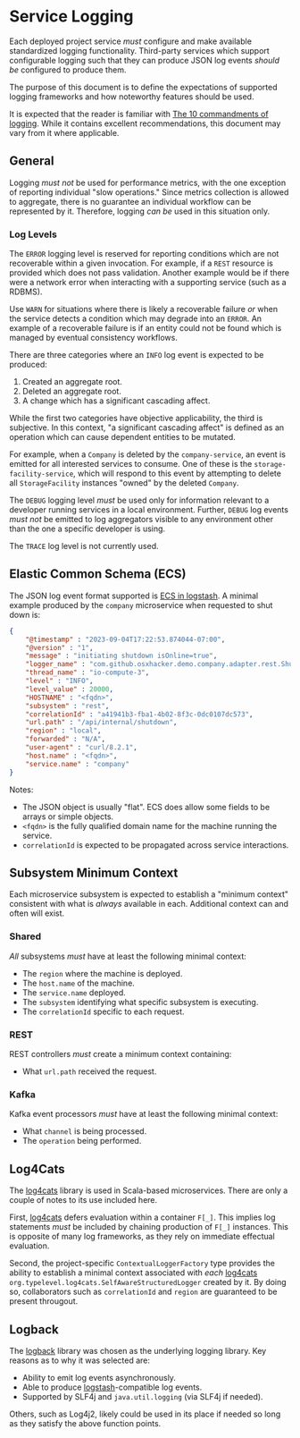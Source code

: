Service Logging
===============


Each deployed project service *must* configure and make available standardized logging functionality.  Third-party services which support configurable logging such that they can produce JSON log events *should be* configured to produce them.

The purpose of this document is to define the expectations of supported logging frameworks and how noteworthy features should be used.

It is expected that the reader is familiar with [The 10 commandments of logging](https://www.masterzen.fr/2013/01/13/the-10-commandments-of-logging/).  While it contains excellent recommendations, this document may vary from it where applicable.


## General

Logging *must not* be used for performance metrics, with the one exception of reporting individual "slow operations."  Since metrics collection is allowed to aggregate, there is no guarantee an individual workflow can be represented by it.  Therefore, logging *can be* used in this situation only.


### Log Levels

The `ERROR` logging level is reserved for reporting conditions which are not recoverable within a given invocation.  For example, if a `REST` resource is provided which does not pass validation.  Another example would be if there were a network error when interacting with a supporting service (such as a RDBMS).

Use `WARN` for situations where there is likely a recoverable failure *or* when the service detects a condition which may degrade into an `ERROR`.  An example of a recoverable failure is if an entity could not be found which is managed by eventual consistency workflows.

There are three categories where an `INFO` log event is expected to be produced:

1. Created an aggregate root.
2. Deleted an aggregate root.
3. A change which has a significant cascading affect.

While the first two categories have objective applicability, the third is subjective.  In this context, "a significant cascading affect" is defined as an operation which can cause dependent entities to be mutated.

For example, when a `Company` is deleted by the `company-service`, an event is emitted for all interested services to consume.  One of these is the `storage-facility-service`, which will respond to this event by attempting to delete all `StorageFacility` instances "owned" by the deleted `Company`.

The `DEBUG` logging level *must* be used only for information relevant to a developer running services in a local environment.  Further, `DEBUG` log events *must not* be emitted to log aggregators visible to any environment other than the one a specific developer is using.

The `TRACE` log level is not currently used.


## Elastic Common Schema (ECS)

The JSON log event format supported is [ECS in logstash](https://www.elastic.co/guide/en/logstash/current/ecs-ls.html).  A minimal example produced by the `company` microservice when requested to shut down is:

```json
{
	"@timestamp" : "2023-09-04T17:22:53.874044-07:00",
	"@version" : "1",
	"message" : "initiating shutdown isOnline=true",
	"logger_name" : "com.github.osxhacker.demo.company.adapter.rest.Shutdown",
	"thread_name" : "io-compute-3",
	"level" : "INFO",
	"level_value" : 20000,
	"HOSTNAME" : "<fqdn>",
	"subsystem" : "rest",
	"correlationId" : "a41941b3-fba1-4b02-8f3c-0dc0107dc573",
	"url.path" : "/api/internal/shutdown",
	"region" : "local",
	"forwarded" : "N/A",
	"user-agent" : "curl/8.2.1",
	"host.name" : "<fqdn>",
	"service.name" : "company"
}
```

Notes:

* The JSON object is usually "flat".  ECS does allow some fields to be arrays or simple objects.
* `<fqdn>` is the fully qualified domain name for the machine running the service.
* `correlationId` is expected to be propagated across service interactions.


## Subsystem Minimum Context

Each microservice subsystem is expected to establish a "minimum context" consistent with what is *always* available in each.  Additional context can and often will exist.

### Shared

*All* subsystems *must* have at least the following minimal context:

* The `region` where the machine is deployed.
* The `host.name` of the machine.
* The `service.name` deployed.
* The `subsystem` identifying what specific subsystem is executing.
* The `correlationId` specific to each request.


### REST

REST controllers *must* create a minimum context containing:

* What `url.path` received the request.


### Kafka

Kafka event processors *must* have at least the following minimal context:

* What `channel` is being processed.
* The `operation` being performed.


## Log4Cats

The [log4cats](https://typelevel.org/log4cats/) library is used in Scala-based microservices.  There are only a couple of notes to its use included here.

First, [log4cats](https://typelevel.org/log4cats/) defers evaluation within a container `F[_]`.  This implies log statements *must* be included by chaining production of `F[_]` instances.  This is opposite of many log frameworks, as they rely on immediate effectual evaluation.

Second, the project-specific `ContextualLoggerFactory` type provides the ability to establish a minimal context associated with *each* [log4cats](https://typelevel.org/log4cats/) `org.typelevel.log4cats.SelfAwareStructuredLogger` created by it.  By doing so, collaborators such as `correlationId` and `region` are guaranteed to be present througout.


## Logback

The [logback](https://logback.qos.ch/documentation.html) library was chosen as the underlying logging library.  Key reasons as to why it was selected are:

* Ability to emit log events asynchronously.
* Able to produce [logstash](https://www.elastic.co/guide/en/logstash/current/introduction.html)-compatible log events.
* Supported by SLF4j and `java.util.logging` (via SLF4j if needed).

Others, such as Log4j2, likely could be used in its place if needed so long as they satisfy the above function points.


